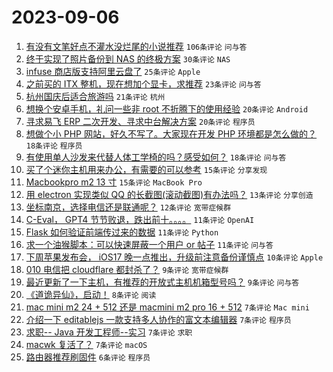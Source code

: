 # 2023-09-06

1. [有没有文笔好点不灌水没烂尾的小说推荐](https://www.v2ex.com/t/971268) `106条评论` `问与答`
1. [终于实现了照片备份到 NAS 的终极方案](https://www.v2ex.com/t/971308) `30条评论` `NAS`
1. [infuse 商店版支持阿里云盘了](https://www.v2ex.com/t/971269) `25条评论` `Apple`
1. [之前买的 ITX 整机，现在想加个显卡，求推荐](https://www.v2ex.com/t/971258) `23条评论` `问与答`
1. [杭州国庆后适合旅游吗](https://www.v2ex.com/t/971277) `21条评论` `杭州`
1. [想换个安卓手机，礼问一些非 root 不折腾下的使用经验](https://www.v2ex.com/t/971315) `20条评论` `Android`
1. [寻求易飞 ERP 二次开发、寻求中台解决方案](https://www.v2ex.com/t/971279) `20条评论` `程序员`
1. [想做个小 PHP 网站，好久不写了。大家现在开发 PHP 环境都是怎么做的？](https://www.v2ex.com/t/971289) `18条评论` `程序员`
1. [有使用单人沙发来代替人体工学椅的吗？感受如何？](https://www.v2ex.com/t/971265) `18条评论` `问与答`
1. [买了个迷你主机用来办公，有需要的可以参考](https://www.v2ex.com/t/971309) `15条评论` `分享发现`
1. [Macbookpro m2 13 寸](https://www.v2ex.com/t/971261) `15条评论` `MacBook Pro`
1. [用 electron 实现类似 QQ 的长截图(滚动截图)有办法吗？](https://www.v2ex.com/t/971286) `13条评论` `分享创造`
1. [坐标南京，选择电信还是联通呢？](https://www.v2ex.com/t/971282) `12条评论` `宽带症候群`
1. [C-Eval， GPT4 节节败退，跌出前十。。。。](https://www.v2ex.com/t/971319) `11条评论` `OpenAI`
1. [Flask 如何验证前端传过来的数据](https://www.v2ex.com/t/971283) `11条评论` `Python`
1. [求一个油猴脚本：可以快速屏蔽一个用户 or 帖子](https://www.v2ex.com/t/971259) `11条评论` `问与答`
1. [下周苹果发布会， iOS17 晚一点推出，升级前注意备份谨慎点](https://www.v2ex.com/t/971276) `10条评论` `Apple`
1. [010 电信把 cloudflare 都封杀了？](https://www.v2ex.com/t/971284) `9条评论` `宽带症候群`
1. [最近更新了一下主机，有推荐的开放式主机机箱型号吗？](https://www.v2ex.com/t/971278) `9条评论` `问与答`
1. [《道诡异仙》，启动！](https://www.v2ex.com/t/971296) `8条评论` `阅读`
1. [mac mini m2 24 + 512 还是 macmini m2 pro 16 + 512](https://www.v2ex.com/t/971293) `7条评论` `Mac mini`
1. [介绍一下 editablejs 一款支持多人协作的富文本编辑器](https://www.v2ex.com/t/971288) `7条评论` `程序员`
1. [求职-- Java 开发工程师--实习](https://www.v2ex.com/t/971275) `7条评论` `求职`
1. [macwk 复活了？](https://www.v2ex.com/t/971267) `7条评论` `macOS`
1. [路由器推荐刷固件](https://www.v2ex.com/t/971311) `6条评论` `程序员`
